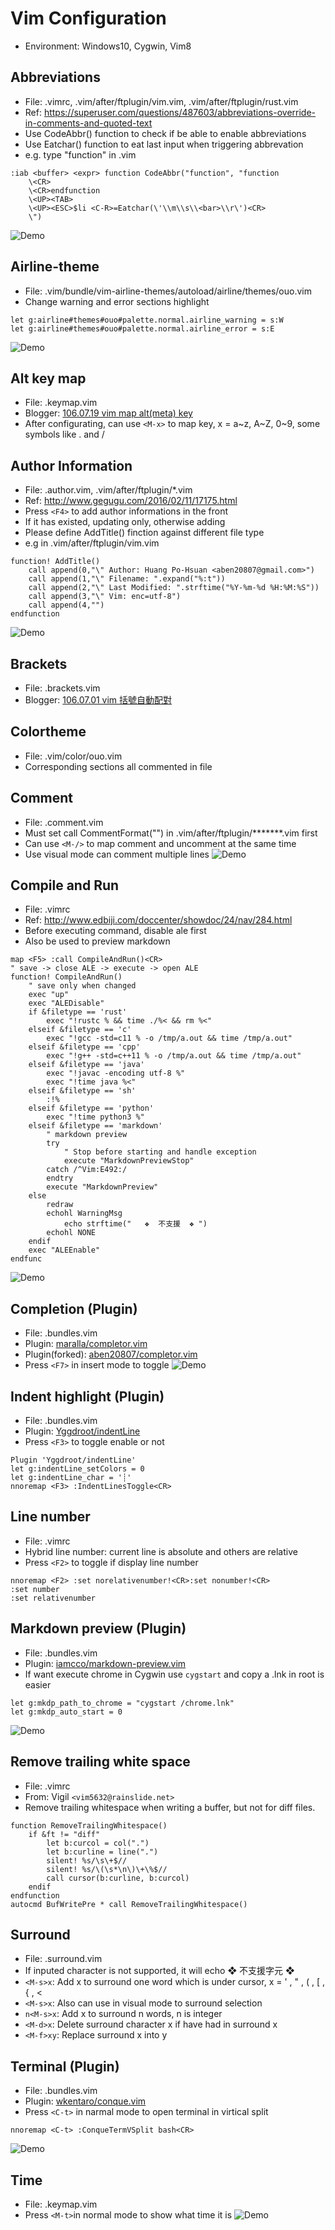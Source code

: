 Vim Configuration
===
- Environment: Windows10, Cygwin, Vim8

## Abbreviations
- File: .vimrc, .vim/after/ftplugin/vim.vim, .vim/after/ftplugin/rust.vim
- Ref: https://superuser.com/questions/487603/abbreviations-override-in-comments-and-quoted-text
- Use CodeAbbr() function to check if be able to enable abbreviations
- Use Eatchar() function to eat last input when triggering abbrevation
- e.g. type "function" in .vim

```vim
:iab <buffer> <expr> function CodeAbbr("function", "function
    \<CR>
    \<CR>endfunction
    \<UP><TAB>
    \<UP><ESC>$li <C-R>=Eatchar(\'\\m\\s\\<bar>\\r\')<CR>
    \")
```
![Demo](http://imgur.com/t9AjraP)

## Airline-theme
- File: .vim/bundle/vim-airline-themes/autoload/airline/themes/ouo.vim
- Change warning and error sections highlight

```vim
let g:airline#themes#ouo#palette.normal.airline_warning = s:W
let g:airline#themes#ouo#palette.normal.airline_error = s:E
```
![Demo](http://imgur.com/XcWYhUQ)

## Alt key map
- File: .keymap.vim
- Blogger: [106.07.19 vim map alt(meta) key](http://aben20807.blogspot.tw/2017/07/1060719-vim-map-altmeta-key.html)
- After configurating, can use `<M-x>` to map key, x = a\~z, A\~Z, 0\~9, some symbols like . and /

## Author Information
- File: .author.vim, .vim/after/ftplugin/\*.vim
- Ref:  http://www.gegugu.com/2016/02/11/17175.html
- Press `<F4>` to add author informations in the front
- If it has existed, updating only, otherwise adding
- Please define AddTitle() finction against different file type
- e.g in .vim/after/ftplugin/vim.vim

```vim
function! AddTitle()
    call append(0,"\" Author: Huang Po-Hsuan <aben20807@gmail.com>")
    call append(1,"\" Filename: ".expand("%:t"))
    call append(2,"\" Last Modified: ".strftime("%Y-%m-%d %H:%M:%S"))
    call append(3,"\" Vim: enc=utf-8")
    call append(4,"")
endfunction
```
![Demo](http://imgur.com/m8vj8V7)

## Brackets
- File: .brackets.vim
- Blogger: [106.07.01 vim 括號自動配對](http://aben20807.blogspot.tw/2017/07/1060701-vim.html)

## Colortheme
- File: .vim/color/ouo.vim
- Corresponding sections all commented in file

## Comment
- File: .comment.vim
- Must set call CommentFormat("") in .vim/after/ftplugin/******\*.vim first
- Can use `<M-/>` to map comment and uncomment at the same time
- Use visual mode can comment multiple lines
![Demo](http://imgur.com/Dwwii0W)

## Compile and Run
- File: .vimrc
- Ref: http://www.edbiji.com/doccenter/showdoc/24/nav/284.html
- Before executing command, disable ale first
- Also be used to preview markdown

```vim
map <F5> :call CompileAndRun()<CR>
" save -> close ALE -> execute -> open ALE
function! CompileAndRun()
    " save only when changed
    exec "up"
    exec "ALEDisable"
    if &filetype == 'rust'
        exec "!rustc % && time ./%< && rm %<"
    elseif &filetype == 'c'
        exec "!gcc -std=c11 % -o /tmp/a.out && time /tmp/a.out"
    elseif &filetype == 'cpp'
        exec "!g++ -std=c++11 % -o /tmp/a.out && time /tmp/a.out"
    elseif &filetype == 'java'
        exec "!javac -encoding utf-8 %"
        exec "!time java %<"
    elseif &filetype == 'sh'
        :!%
    elseif &filetype == 'python'
        exec "!time python3 %"
    elseif &filetype == 'markdown'
        " markdown preview
        try
            " Stop before starting and handle exception
            execute "MarkdownPreviewStop"
        catch /^Vim:E492:/
        endtry
        execute "MarkdownPreview"
    else
        redraw
        echohl WarningMsg
            echo strftime("   ❖  不支援  ❖ ")
        echohl NONE
    endif
    exec "ALEEnable"
endfunc
```
![Demo](http://imgur.com/qiUjtiF)

## Completion (Plugin)
- File: .bundles.vim
- Plugin: [maralla/completor.vim](https://github.com/maralla/completor.vim)
- Plugin(forked): [aben20807/completor.vim](https://github.com/aben20807/completor.vim)
- Press `<F7>` in insert mode to toggle
![Demo](http://imgur.com/RClIhwr)

## Indent highlight (Plugin)
- File: .bundles.vim
- Plugin: [Yggdroot/indentLine](https://github.com/Yggdroot/indentLine)
- Press `<F3>` to toggle enable or not

```vim
Plugin 'Yggdroot/indentLine'
let g:indentLine_setColors = 0
let g:indentLine_char = '┊'
nnoremap <F3> :IndentLinesToggle<CR>
```

## Line number
- File: .vimrc
- Hybrid line number: current line is absolute and others are relative
- Press `<F2>` to toggle if display line number

```vim
nnoremap <F2> :set norelativenumber!<CR>:set nonumber!<CR>
:set number
:set relativenumber
```

## Markdown preview (Plugin)
- File: .bundles.vim
- Plugin: [iamcco/markdown-preview.vim](https://github.com/iamcco/markdown-preview.vim)
- If want execute chrome in Cygwin use `cygstart` and copy a .lnk in root is easier

```vim
let g:mkdp_path_to_chrome = "cygstart /chrome.lnk"
let g:mkdp_auto_start = 0
```
![Demo](http://imgur.com/Wyp2qvv)

## Remove trailing white space
- File: .vimrc
- From: Vigil `<vim5632@rainslide.net>`
- Remove trailing whitespace when writing a buffer, but not for diff files.

```vim
function RemoveTrailingWhitespace()
    if &ft != "diff"
        let b:curcol = col(".")
        let b:curline = line(".")
        silent! %s/\s\+$//
        silent! %s/\(\s*\n\)\+\%$//
        call cursor(b:curline, b:curcol)
    endif
endfunction
autocmd BufWritePre * call RemoveTrailingWhitespace()
```

## Surround
- File: .surround.vim
- If inputed character is not supported, it will echo  ❖  不支援字元 ❖
- `<M-s>x`: Add x to surround one word which is under cursor, x = ' , " , \( , \[ , \{ , <
- `<M-s>x`: Also can use in visual mode to surround selection
- `n<M-s>x`: Add x to surround n words, n is integer
- `<M-d>x`: Delete surround character x if have had in surround x
- `<M-f>xy`: Replace surround x into y

## Terminal (Plugin)
- File: .bundles.vim
- Plugin: [wkentaro/conque.vim](https://github.com/wkentaro/conque.vim)
- Press `<C-t>` in narmal mode to open terminal in virtical split

```vim
nnoremap <C-t> :ConqueTermVSplit bash<CR>
```
![Demo](http://imgur.com/qsSb7Mh)

## Time
- File: .keymap.vim
- Press `<M-t>`in normal mode to show what time it is
![Demo](http://imgur.com/bWHdrLr)
